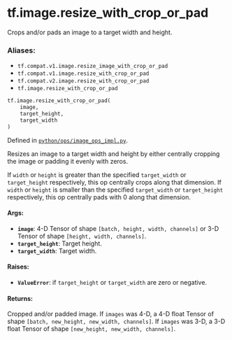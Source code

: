 <div itemscope itemtype="http://developers.google.com/ReferenceObject">
<meta itemprop="name" content="tf.image.resize_with_crop_or_pad" />
<meta itemprop="path" content="Stable" />
</div>

# tf.image.resize_with_crop_or_pad

Crops and/or pads an image to a target width and height.

### Aliases:

* `tf.compat.v1.image.resize_image_with_crop_or_pad`
* `tf.compat.v1.image.resize_with_crop_or_pad`
* `tf.compat.v2.image.resize_with_crop_or_pad`
* `tf.image.resize_with_crop_or_pad`

``` python
tf.image.resize_with_crop_or_pad(
    image,
    target_height,
    target_width
)
```



Defined in [`python/ops/image_ops_impl.py`](/code/stable/tensorflow/python/ops/image_ops_impl.py).

<!-- Placeholder for "Used in" -->

Resizes an image to a target width and height by either centrally
cropping the image or padding it evenly with zeros.

If `width` or `height` is greater than the specified `target_width` or
`target_height` respectively, this op centrally crops along that dimension.
If `width` or `height` is smaller than the specified `target_width` or
`target_height` respectively, this op centrally pads with 0 along that
dimension.

#### Args:


* <b>`image`</b>: 4-D Tensor of shape `[batch, height, width, channels]` or 3-D Tensor
  of shape `[height, width, channels]`.
* <b>`target_height`</b>: Target height.
* <b>`target_width`</b>: Target width.


#### Raises:


* <b>`ValueError`</b>: if `target_height` or `target_width` are zero or negative.


#### Returns:

Cropped and/or padded image.
If `images` was 4-D, a 4-D float Tensor of shape
`[batch, new_height, new_width, channels]`.
If `images` was 3-D, a 3-D float Tensor of shape
`[new_height, new_width, channels]`.
